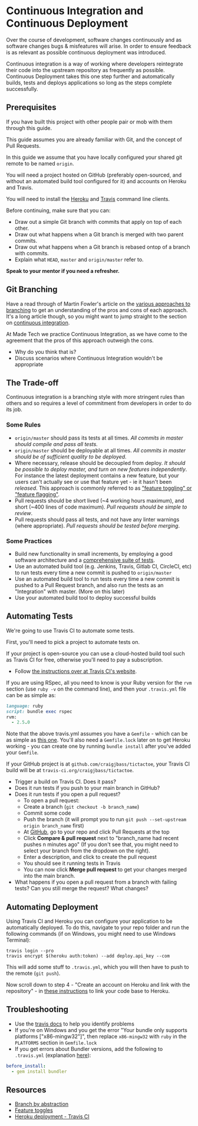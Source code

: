 # Continuous Integration and Continuous Deployment

Over the course of development, software changes continuously and as
software changes bugs & misfeatures will arise. In order to ensure feedback is
as relevant as possible continuous deployment was introduced.

Continuous integration is a way of working where developers reintegrate their 
code into the upstream repository as frequently as possible. Continuous
Deployment takes this one step further and automatically builds, tests and
deploys applications so long as the steps complete successfully.

## Prerequisites

If you have built this project with other people pair or mob with them through 
this guide.

This guide assumes you are already familiar with Git, and the concept of Pull Requests.

In this guide we assume that you have locally configured your shared git remote to be named `origin`.

You will need a project hosted on GitHub (preferably open-sourced, and without an automated build tool configured for it) and accounts on Heroku and Travis.

You will need to install the [Heroku](https://devcenter.heroku.com/articles/heroku-cli) and [Travis](https://github.com/travis-ci/travis.rb#installation) command line clients.

Before continuing, make sure that you can:

* Draw out a simple Git branch with commits that apply on top of each other.
* Draw out what happens when a Git branch is merged with two parent commits.
* Draw out what happens when a Git branch is rebased ontop of a branch with commits.
* Explain what `HEAD`, `master` and `origin/master` refer to.

**Speak to your mentor if you need a refresher.**

## Git Branching

Have a read through of Martin Fowler's article on the 
[various approaches to branching](martinfowler.com/articles/branching-patterns.html)
to get an understanding of the pros and cons of each approach. It's a long article though, so you might want to jump straight to the section on [continuous integration](martinfowler.com/articles/branching-patterns.html#continuous-integration).

At Made Tech we practice Continuous Integration, as we have come to the
agreement that the pros of this approach outweigh the cons.

* Why do you think that is?
* Discuss scenarios where Continuous Integration wouldn't be appropriate

## The Trade-off

Continuous integration is a branching style with more stringent rules than
others and so requires a level of commitment from developers in order to do
its job.

### Some Rules

* `origin/master` should pass its tests at all times. _All commits in master should compile and pass all tests._
* `origin/master` should be deployable at all times. _All commits in master should be of sufficient quality to be deployed._
* Where necessary, release should be decoupled from deploy. _It should be possible to deploy master, and turn on new features independently_. For instance the latest deployment contains a new feature, but your users can't actually see or use that feature yet - ie it hasn't been _released_. This approach is commonly referred to as ["feature toggling" or "feature flagging"](https://martinfowler.com/articles/feature-toggles.html).
* Pull requests should be short lived (\~4 working hours maximum), and short (\~400 lines of code maximum). _Pull requests should be simple to review_.
* Pull requests should pass all tests, and not have any linter warnings (where appropriate). _Pull requests should be tested before merging_.

### Some Practices

* Build new functionality in small increments, by employing a good software architecture and a [comprehensive suite of tests](https://www.madetech.com/blog/semantically-stable-test-suites).
* Use an automated build tool (e.g. Jenkins, Travis, Gitlab CI, CircleCI, etc) to run tests every time a new commit is pushed to `origin/master`
* Use an automated build tool to run tests every time a new commit is pushed to a Pull Request branch, and also run the tests as an "Integration" with master. (More on this later) 
* Use your automated build tool to deploy successful builds

## Automating Tests

We're going to use Travis CI to automate some tests.

First, you'll need to pick a project to automate tests on.

If your project is open-source you can use a cloud-hosted build tool such as Travis CI for free, otherwise you'll need to pay a subscription.

* Follow [the instructions over at Travis CI's website](https://docs.travis-ci.com/user/getting-started/#to-get-started-with-travis-ci).

If you are using RSpec, all you need to know is your Ruby version for the `rvm` section (use `ruby -v` on the command line), and then your `.travis.yml` file can be as simple as:

```ruby
language: ruby
script: bundle exec rspec
rvm:
  - 2.5.0
```

Note that the above travis.yml assumes you have a `Gemfile` - which can be as simple as [this one](https://github.com/claresudbery/mars-rover-kata-ruby/blob/fdff2aefca3456dddab635f494fd885b63aa965e/Gemfile). You'll also need a `Gemfile.lock` later on to get Heroku working - you can create one by running `bundle install` after you've added your `Gemfile`.

If your GitHub project is at `github.com/craigjbass/tictactoe`, your Travis CI build will be at `travis-ci.org/craigjbass/tictactoe`.

* Trigger a build on Travis CI. Does it pass?
* Does it run tests if you push to your main branch in GitHub?
* Does it run tests if you open a pull request?
  * To open a pull request:
  * Create a branch (`git checkout -b branch_name`)
  * Commit some code
  * Push the branch (it will prompt you to run `git push --set-upstream origin branch_name` first)
  * At [GitHub](https://GitHub.com), go to your repo and click Pull Requests at the top
  * Click **Compare & pull request** next to "branch_name had recent pushes n minutes ago" (If you don't see that, you might need to select your branch from the dropdown on the right).
  * Enter a description, and click to create the pull request
  * You should see it running tests in Travis
  * You can now click **Merge pull request** to get your changes merged into the main branch.
* What happens if you open a pull request from a branch with failing tests? Can you still merge the request? What changes?

## Automating Deployment
Using Travis CI and Heroku you can configure your application to be
automatically deployed. To do this, navigate to your repo folder and run the following commands (if on Windows, you might need to use Windows Terminal):

```
travis login --pro
travis encrypt $(heroku auth:token) --add deploy.api_key --com
```

This will add some stuff to `.travis.yml`, which you will then have to push to the remote (`git push`).

Now scroll down to step 4 - "Create an account on Heroku and link with the repository" - in [these instructions](https://medium.com/@felipeluizsoares/automatically-deploy-with-travis-ci-and-heroku-ddba1361647f) to link your code base to Heroku.

## Troubleshooting

- Use the [travis docs](https://docs.travis-ci.com/user/languages/ruby) to help you identify problems
- If you're on Windows and you get the error "Your bundle only supports platforms ["x86-mingw32"]", then replace `x86-mingw32` with `ruby` in the `PLATFORMS` section in `Gemfile.lock`
- If you get errors about Bundler versions, add the following to `.travis.yml` (explanation [here](https://docs.travis-ci.com/user/languages/ruby/#bundler-20)):
```yml
before_install:
  - gem install bundler
```

## Resources
 - [Branch by abstraction](https://martinfowler.com/bliki/BranchByAbstraction.html)
 - [Feature toggles](https://martinfowler.com/bliki/FeatureToggle.html)
 - [Heroku deployment - Travis CI](https://docs.travis-ci.com/user/deployment/heroku/)
